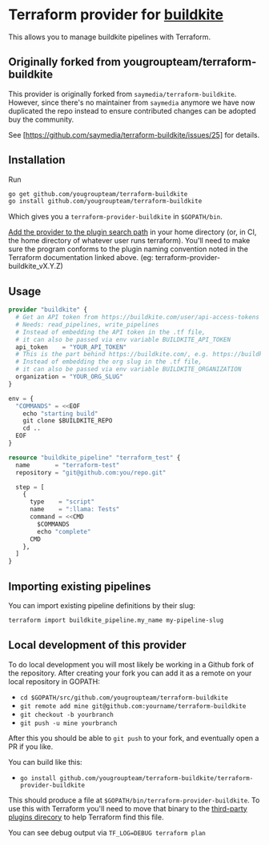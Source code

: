 # Terraform provider for [buildkite](https://www.buildkite.com)

This allows you to manage buildkite pipelines with Terraform.

## Originally forked from yougroupteam/terraform-buildkite

This provider is originally forked from `saymedia/terraform-buildkite`. However, since there's no maintainer from `saymedia` anymore we have now duplicated the repo instead to ensure contributed changes can be adopted buy the community. 

See [https://github.com/saymedia/terraform-buildkite/issues/25] for details.


## Installation

Run
```bash
go get github.com/yougroupteam/terraform-buildkite
go install github.com/yougroupteam/terraform-buildkite
```
Which gives you a `terraform-provider-buildkite` in `$GOPATH/bin`.

[Add the provider to the plugin search path](https://www.terraform.io/docs/configuration/providers.html#third-party-plugins) in your home directory (or, in CI, the home directory of whatever user runs terraform). You'll need to make sure the program conforms to the plugin naming convention noted in the Terraform documentation linked above. (eg: terraform-provider-buildkite_vX.Y.Z)

## Usage

```terraform
provider "buildkite" {
  # Get an API token from https://buildkite.com/user/api-access-tokens
  # Needs: read_pipelines, write_pipelines
  # Instead of embedding the API token in the .tf file,
  # it can also be passed via env variable BUILDKITE_API_TOKEN
  api_token    = "YOUR_API_TOKEN"
  # This is the part behind https://buildkite.com/, e.g. https://buildkite.com/some-org
  # Instead of embedding the org slug in the .tf file,
  # it can also be passed via env variable BUILDKITE_ORGANIZATION
  organization = "YOUR_ORG_SLUG"
}

env = {
  "COMMANDS" = <<EOF
    echo "starting build"
    git clone $BUILDKITE_REPO
    cd ..
  EOF
}

resource "buildkite_pipeline" "terraform_test" {
  name       = "terraform-test"
  repository = "git@github.com:you/repo.git"

  step = [
    {
      type    = "script"
      name    = ":llama: Tests"
      command = <<CMD
        $COMMANDS
        echo "complete"
      CMD
    },
  ]
}
```

## Importing existing pipelines

You can import existing pipeline definitions by their slug:

```bash
terraform import buildkite_pipeline.my_name my-pipeline-slug
```

## Local development of this provider

To do local development you will most likely be working in a Github fork of the repository. After creating your fork
you can add it as a remote on your local repository in GOPATH:

* `cd $GOPATH/src/github.com/yougroupteam/terraform-buildkite`
* `git remote add mine git@github.com:yourname/terraform-buildkite`
* `git checkout -b yourbranch`
* `git push -u mine yourbranch`

After this you should be able to `git push` to your fork, and eventually open a PR if you like.

You can build like this:

* `go install github.com/yougroupteam/terraform-buildkite/terraform-provider-buildkite`

This should produce a file at `$GOPATH/bin/terraform-provider-buildkite`. To use this with Terraform you'll need to move that binary to the [third-party plugins direcory](https://www.terraform.io/docs/plugins/basics.html#installing-a-plugin) to help Terraform find this file.

You can see debug output via `TF_LOG=DEBUG terraform plan`
